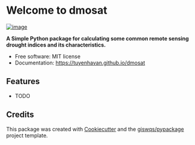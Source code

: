 # Welcome to dmosat


[![image](https://img.shields.io/pypi/v/dmosat.svg)](https://pypi.python.org/pypi/dmosat)


**A Simple Python package for calculating some common remote sensing drought indices and its characteristics.**


-   Free software: MIT license
-   Documentation: <https://tuyenhavan.github.io/dmosat>
    

## Features

-   TODO

## Credits

This package was created with [Cookiecutter](https://github.com/cookiecutter/cookiecutter) and the [giswqs/pypackage](https://github.com/giswqs/pypackage) project template.
